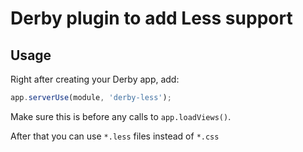 # Derby plugin to add Less support

## Usage

Right after creating your Derby app, add:

```js
app.serverUse(module, 'derby-less');
```

Make sure this is before any calls to `app.loadViews()`.

After that you can use `*.less` files instead of `*.css`